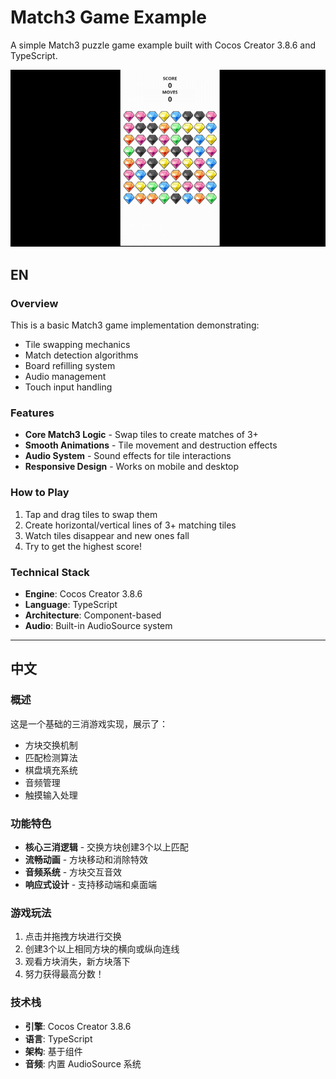 # Match3 Game Example

A simple Match3 puzzle game example built with Cocos Creator 3.8.6 and TypeScript.

![Demo](demo.gif)

## EN

### Overview
This is a basic Match3 game implementation demonstrating:
- Tile swapping mechanics
- Match detection algorithms
- Board refilling system
- Audio management
- Touch input handling

### Features
- **Core Match3 Logic** - Swap tiles to create matches of 3+
- **Smooth Animations** - Tile movement and destruction effects
- **Audio System** - Sound effects for tile interactions
- **Responsive Design** - Works on mobile and desktop

### How to Play
1. Tap and drag tiles to swap them
2. Create horizontal/vertical lines of 3+ matching tiles
3. Watch tiles disappear and new ones fall
4. Try to get the highest score!

### Technical Stack
- **Engine**: Cocos Creator 3.8.6
- **Language**: TypeScript
- **Architecture**: Component-based
- **Audio**: Built-in AudioSource system

---

## 中文

### 概述
这是一个基础的三消游戏实现，展示了：
- 方块交换机制
- 匹配检测算法
- 棋盘填充系统
- 音频管理
- 触摸输入处理

### 功能特色
- **核心三消逻辑** - 交换方块创建3个以上匹配
- **流畅动画** - 方块移动和消除特效
- **音频系统** - 方块交互音效
- **响应式设计** - 支持移动端和桌面端

### 游戏玩法
1. 点击并拖拽方块进行交换
2. 创建3个以上相同方块的横向或纵向连线
3. 观看方块消失，新方块落下
4. 努力获得最高分数！

### 技术栈
- **引擎**: Cocos Creator 3.8.6
- **语言**: TypeScript
- **架构**: 基于组件
- **音频**: 内置 AudioSource 系统
